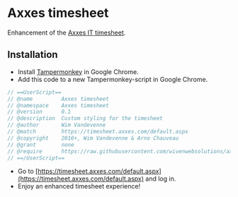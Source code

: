 # Axxes timesheet
Enhancement of the [Axxes IT timesheet](https://timesheet.axxes.com/default.aspx).

## Installation
- Install [Tampermonkey](https://chrome.google.com/webstore/detail/tampermonkey/dhdgffkkebhmkfjojejmpbldmpobfkfo) in Google Chrome.<br />
- Add this code to a new Tampermonkey-script in Google Chrome.
```js
// ==UserScript==
// @name         Axxes timesheet
// @namespace    Axxes timesheet
// @version      0.1
// @description  Custom styling for the timesheet
// @author       Wim Vandevenne
// @match        https://timesheet.axxes.com/default.aspx
// @copyright    2016+, Wim Vandevenne & Arno Chauveau
// @grant        none
// @require      https://raw.githubusercontent.com/wivenwebsolutions/axxes-timesheet/master/tampermonkey.js
// ==/UserScript==

```
- Go to [https://timesheet.axxes.com/default.aspx](https://timesheet.axxes.com/default.aspx) and log in.
- Enjoy an enhanced timesheet experience!
